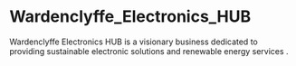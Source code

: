# Wardenclyffe_Electronics_HUB
Wardenclyffe Electronics HUB is a visionary business dedicated to providing sustainable electronic solutions and renewable energy services .
